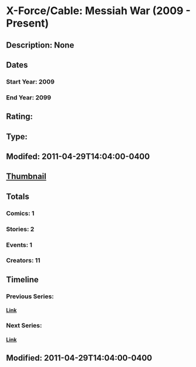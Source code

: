 # X-Force/Cable: Messiah War (2009 - Present)
## Description: None
## Dates
### Start Year: 2009
### End Year: 2099
## Rating: 
## Type: 
## Modifed: 2011-04-29T14:04:00-0400
## [Thumbnail](http://i.annihil.us/u/prod/marvel/i/mg/2/b0/4bb48e8beeed4.jpg)
## Totals
### Comics: 1
### Stories: 2
### Events: 1
### Creators: 11
## Timeline
### Previous Series: 
#### [Link]()
### Next Series: 
#### [Link]()
## Modified: 2011-04-29T14:04:00-0400